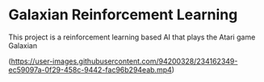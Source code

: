 # Galaxian Reinforcement Learning
This project is a reinforcement learning based AI that plays the Atari game Galaxian

(https://user-images.githubusercontent.com/94200328/234162349-ec59097a-0f29-458c-9442-fac96b294eab.mp4)

